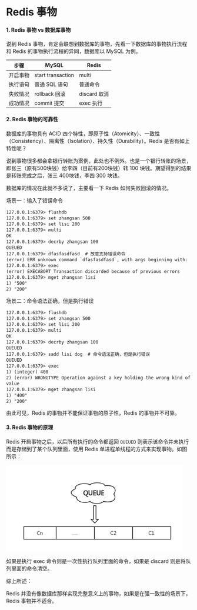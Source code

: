 # Redis 事物

#### 1. Redis 事物 vs 数据库事物

说到 Redis 事物，肯定会联想到数据库的事物，先看一下数据库的事物执行流程和 Redis 的事物执行流程的异同，数据库以 MySQL 为例。

 步骤  |    MySQL          | Redis 
-------|-------------------|------
开启事物| start transaction| multi 
执行语句| 普通 SQL 语句    | 普通命令
失败情况| rollback 回滚    | discard 取消
成功情况| commit   提交    | exec  执行

#### 2. Redis 事物的可靠性

数据库的事物具有 ACID 四个特性，即原子性（Atomicity）、一致性（Consistency）、隔离性（Isolation）、持久性（Durability）。Redis 是否有如上特性呢？

说到事物很多都会拿银行转账为案例，此处也不例外。也是一个银行转账的场景，即张三（原有500块钱）给李四（目前有200块钱）转 100 块钱。期望得到的结果是转账完成之后，张三 400块钱，李四 300 块钱。

数据库的情况在此就不多说了，主要看一下 Redis 如何失败回滚的情况。

场景一：输入了错误命令

```shell
127.0.0.1:6379> flushdb
127.0.0.1:6379> set zhangsan 500
127.0.0.1:6379> set lisi 200
127.0.0.1:6379> multi
OK
127.0.0.1:6379> decrby zhangsan 100
QUEUED
127.0.0.1:6379> dfasfasdfasd  # 故意支持错误命令
(error) ERR unknown command `dfasfasdfasd`, with args beginning with:
127.0.0.1:6379> exec
(error) EXECABORT Transaction discarded because of previous errors
127.0.0.1:6379> mget zhangsan lisi
1) "500"
2) "200"
```

场景二：命令语法正确，但是执行错误

```shell
127.0.0.1:6379> flushdb
127.0.0.1:6379> set zhangsan 500
127.0.0.1:6379> set lisi 200
127.0.0.1:6379> multi
OK
127.0.0.1:6379> decrby zhangsan 100
QUEUED
127.0.0.1:6379> sadd lisi dog  # 命令语法正确，但是执行错误
QUEUED
127.0.0.1:6379> exec
1) (integer) 400
2) (error) WRONGTYPE Operation against a key holding the wrong kind of value
127.0.0.1:6379> mget zhangsan lisi
1) "400"
2) "200"
```

由此可见，Redis 的事物并不能保证事物的原子性，Redis 的事物并不可靠。

#### 3. Redis 事物的原理

Redis 开启事物之后，以后所有执行的命令都返回 `QUEUED` 则表示该命令并未执行而是存储到了某个队列里面，使用 Redis 单进程单线程的方式来实现事物。如图所示：

![Redis Transation](../images/redis_transaction.png)

如果是执行 exec 命令则是一次性执行队列里面的命令，如果是 discard 则是将队列里面的命令清空。

综上所述：

Redis 并没有像数据库那样实现完整意义上的事物，如果是在强一致性的场景下，Redis 事物并不适合。


